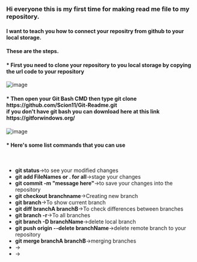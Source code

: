 <h3>Hi everyone this is my first time for making read me file to my repository.</h3>

<h4>I want to teach you how to connect your repositry from github to your local storage.</h4>

<h4>These are the steps.</h4>

<h4>* First you need to clone your repository to you local storage by copying the url code to your repository</h4>

![image](https://user-images.githubusercontent.com/115534128/196777825-1a7d0a94-4791-4fc6-8092-f8c450d45ddb.png)

<h4>
  * Then open your Git Bash CMD then type git clone https://github.com/Scion11/Git-Readme.git <br>
  if you don't have git bash you can download here at this link https://gitforwindows.org/
</h4>

![image](https://user-images.githubusercontent.com/115534128/196784442-b4570ec6-ca5f-4d95-a653-de56111d802d.png)

<h4>* Here's some list commands that you can use</h4>
<br>
<ul>
  <li><strong>git status</strong>->to see your modified changes</li>
  <li><strong>git add FileNames or . for all</strong>->stage your changes</li>
  <li><strong>git commit -m "message here"</strong>->to save your changes into the repository</li>
  <li><strong>git checkout branchname</strong>->Creating new branch</li>
  <li><strong>git branch</strong>->To show current branch</li>
  <li><strong>git diff branchA branchB</strong>->To check differences between branches</li>
  <li><strong>git branch -r</strong>->To all branches</li>
  <li><strong>git branch -D branchName</strong>->delete local branch</li>
  <li><strong>git push origin --delete branchName</strong>->delete remote branch to your repository</li>
  <li><strong>git merge branchA branchB</strong>->merging branches</li>
  <li><strong></strong>-></li>
  <li><strong></strong>-></li>
</ul>
